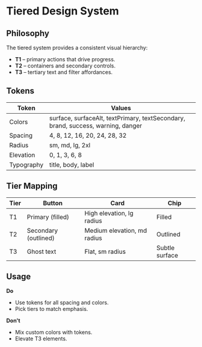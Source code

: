 # Tiered Design System

## Philosophy
The tiered system provides a consistent visual hierarchy:
- **T1** – primary actions that drive progress.
- **T2** – containers and secondary controls.
- **T3** – tertiary text and filter affordances.

## Tokens
| Token | Values |
| --- | --- |
| Colors | surface, surfaceAlt, textPrimary, textSecondary, brand, success, warning, danger |
| Spacing | 4, 8, 12, 16, 20, 24, 28, 32 |
| Radius | sm, md, lg, 2xl |
| Elevation | 0, 1, 3, 6, 8 |
| Typography | title, body, label |

## Tier Mapping
| Tier | Button | Card | Chip |
| --- | --- | --- | --- |
| T1 | Primary (filled) | High elevation, lg radius | Filled |
| T2 | Secondary (outlined) | Medium elevation, md radius | Outlined |
| T3 | Ghost text | Flat, sm radius | Subtle surface |

## Usage
**Do**
- Use tokens for all spacing and colors.
- Pick tiers to match emphasis.

**Don't**
- Mix custom colors with tokens.
- Elevate T3 elements.
